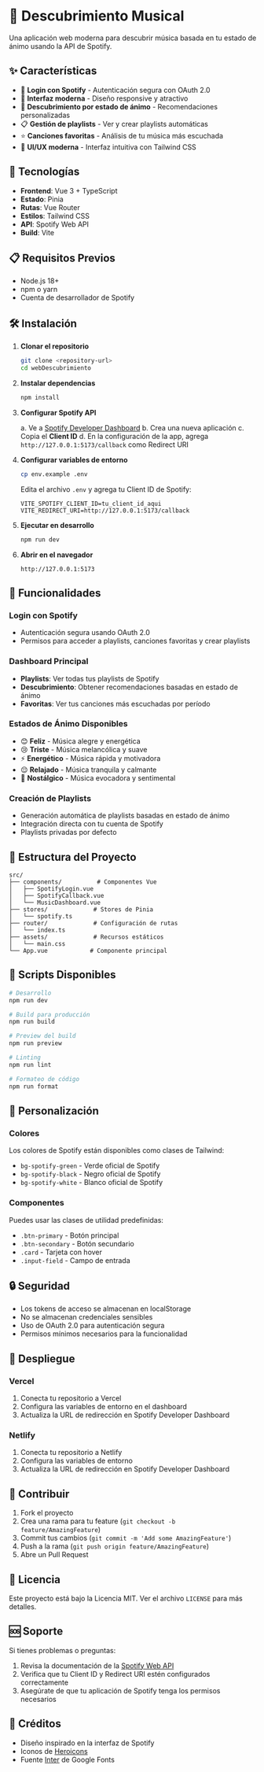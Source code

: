 # 🎵 Descubrimiento Musical

Una aplicación web moderna para descubrir música basada en tu estado de ánimo usando la API de Spotify.

## ✨ Características

- 🔐 **Login con Spotify** - Autenticación segura con OAuth 2.0
- 📱 **Interfaz moderna** - Diseño responsive y atractivo
- 🎯 **Descubrimiento por estado de ánimo** - Recomendaciones personalizadas
- 📋 **Gestión de playlists** - Ver y crear playlists automáticas
- ⭐ **Canciones favoritas** - Análisis de tu música más escuchada
- 🎨 **UI/UX moderna** - Interfaz intuitiva con Tailwind CSS

## 🚀 Tecnologías

- **Frontend**: Vue 3 + TypeScript
- **Estado**: Pinia
- **Rutas**: Vue Router
- **Estilos**: Tailwind CSS
- **API**: Spotify Web API
- **Build**: Vite

## 📋 Requisitos Previos

- Node.js 18+
- npm o yarn
- Cuenta de desarrollador de Spotify

## 🛠️ Instalación

1. **Clonar el repositorio**

   ```bash
   git clone <repository-url>
   cd webDescubrimiento
   ```

2. **Instalar dependencias**

   ```bash
   npm install
   ```

3. **Configurar Spotify API**

   a. Ve a [Spotify Developer Dashboard](https://developer.spotify.com/dashboard)
   b. Crea una nueva aplicación
   c. Copia el **Client ID**
   d. En la configuración de la app, agrega `http://127.0.0.1:5173/callback` como Redirect URI

4. **Configurar variables de entorno**

   ```bash
   cp env.example .env
   ```

   Edita el archivo `.env` y agrega tu Client ID de Spotify:

   ```
   VITE_SPOTIFY_CLIENT_ID=tu_client_id_aqui
   VITE_REDIRECT_URI=http://127.0.0.1:5173/callback
   ```

5. **Ejecutar en desarrollo**

   ```bash
   npm run dev
   ```

6. **Abrir en el navegador**
   ```
   http://127.0.0.1:5173
   ```

## 🎯 Funcionalidades

### Login con Spotify

- Autenticación segura usando OAuth 2.0
- Permisos para acceder a playlists, canciones favoritas y crear playlists

### Dashboard Principal

- **Playlists**: Ver todas tus playlists de Spotify
- **Descubrimiento**: Obtener recomendaciones basadas en estado de ánimo
- **Favoritas**: Ver tus canciones más escuchadas por período

### Estados de Ánimo Disponibles

- 😊 **Feliz** - Música alegre y energética
- 😢 **Triste** - Música melancólica y suave
- ⚡ **Energético** - Música rápida y motivadora
- 😌 **Relajado** - Música tranquila y calmante
- 🌅 **Nostálgico** - Música evocadora y sentimental

### Creación de Playlists

- Generación automática de playlists basadas en estado de ánimo
- Integración directa con tu cuenta de Spotify
- Playlists privadas por defecto

## 📁 Estructura del Proyecto

```
src/
├── components/          # Componentes Vue
│   ├── SpotifyLogin.vue
│   ├── SpotifyCallback.vue
│   └── MusicDashboard.vue
├── stores/             # Stores de Pinia
│   └── spotify.ts
├── router/             # Configuración de rutas
│   └── index.ts
├── assets/             # Recursos estáticos
│   └── main.css
└── App.vue            # Componente principal
```

## 🔧 Scripts Disponibles

```bash
# Desarrollo
npm run dev

# Build para producción
npm run build

# Preview del build
npm run preview

# Linting
npm run lint

# Formateo de código
npm run format
```

## 🎨 Personalización

### Colores

Los colores de Spotify están disponibles como clases de Tailwind:

- `bg-spotify-green` - Verde oficial de Spotify
- `bg-spotify-black` - Negro oficial de Spotify
- `bg-spotify-white` - Blanco oficial de Spotify

### Componentes

Puedes usar las clases de utilidad predefinidas:

- `.btn-primary` - Botón principal
- `.btn-secondary` - Botón secundario
- `.card` - Tarjeta con hover
- `.input-field` - Campo de entrada

## 🔒 Seguridad

- Los tokens de acceso se almacenan en localStorage
- No se almacenan credenciales sensibles
- Uso de OAuth 2.0 para autenticación segura
- Permisos mínimos necesarios para la funcionalidad

## 🚀 Despliegue

### Vercel

1. Conecta tu repositorio a Vercel
2. Configura las variables de entorno en el dashboard
3. Actualiza la URL de redirección en Spotify Developer Dashboard

### Netlify

1. Conecta tu repositorio a Netlify
2. Configura las variables de entorno
3. Actualiza la URL de redirección en Spotify Developer Dashboard

## 🤝 Contribuir

1. Fork el proyecto
2. Crea una rama para tu feature (`git checkout -b feature/AmazingFeature`)
3. Commit tus cambios (`git commit -m 'Add some AmazingFeature'`)
4. Push a la rama (`git push origin feature/AmazingFeature`)
5. Abre un Pull Request

## 📄 Licencia

Este proyecto está bajo la Licencia MIT. Ver el archivo `LICENSE` para más detalles.

## 🆘 Soporte

Si tienes problemas o preguntas:

1. Revisa la documentación de la [Spotify Web API](https://developer.spotify.com/documentation/web-api/)
2. Verifica que tu Client ID y Redirect URI estén configurados correctamente
3. Asegúrate de que tu aplicación de Spotify tenga los permisos necesarios

## 🎵 Créditos

- Diseño inspirado en la interfaz de Spotify
- Iconos de [Heroicons](https://heroicons.com/)
- Fuente [Inter](https://rsms.me/inter/) de Google Fonts
